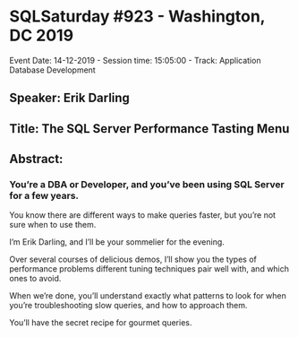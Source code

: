 # SQLSaturday #923 - Washington, DC 2019
Event Date: 14-12-2019 - Session time: 15:05:00 - Track: Application  Database Development
## Speaker: Erik Darling
## Title: The SQL Server Performance Tasting Menu
## Abstract:
### You’re a DBA or Developer, and you’ve been using SQL Server for a few years.

You know there are different ways to make queries faster, but you’re not sure when to use them.

I’m Erik Darling, and I’ll be your sommelier for the evening.

Over several courses of delicious demos, I’ll show you the types of performance problems different tuning techniques pair well with, and which ones to avoid.

When we’re done, you’ll understand exactly what patterns to look for when you’re troubleshooting slow queries, and how to approach them.

You’ll have the secret recipe for gourmet queries.
